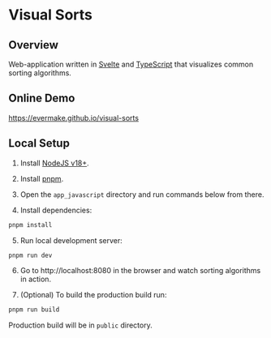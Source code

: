 # Visual Sorts

## Overview

Web-application written in [Svelte](https://svelte.dev) and [TypeScript](https://www.typescriptlang.org/) that visualizes common sorting algorithms.

## Online Demo

https://evermake.github.io/visual-sorts

## Local Setup

1. Install [NodeJS v18+](https://nodejs.org/en).

2. Install [pnpm](https://pnpm.io/installation).

3. Open the `app_javascript` directory and run commands below from there.

4. Install dependencies:

```sh
pnpm install
```

5. Run local development server:

```sh
pnpm run dev
```

6. Go to http://localhost:8080 in the browser and watch sorting algorithms in action.

7. (Optional) To build the production build run:

```sh
pnpm run build
```

Production build will be in `public` directory.
